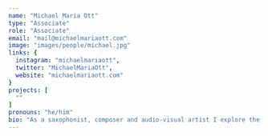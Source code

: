 ```yaml
---
name: "Michael Maria Ott"
type: "Associate"
role: "Associate"
email: "mail@michaelmariaott.com"
image: "images/people/michael.jpg"
links: {
  instagram: "michaelmariaott",
  twitter: "MichaelMariaOtt",
  website: "michaelmariaott.com"
}
projects: [
  ""
]
pronouns: "he/him"
bio: "As a saxophonist, composer and audio-visual artist I explore the interplay between humans and machines by combining improvisation with generative algorithms, machine learning, brain-computer interfaces and sonification of bio-signals. My current work focuses on real-time sonification and visualisation of EEG and ECG data in a live-performance context, creating a feedback-loop between musicians, machines and sound. In the context of interactive audio-visual installations these systems allow the audience-members to intuitively explore the effects of this feedback-loop on themselves."
---
```

